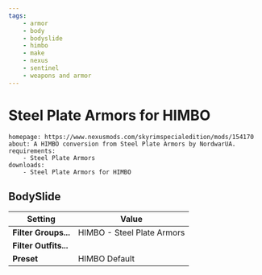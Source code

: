 ```yaml
---
tags:
    - armor
    - body
    - bodyslide
    - himbo
    - make
    - nexus
    - sentinel
    - weapons and armor
---
```


# Steel Plate Armors for HIMBO

```project_info
homepage: https://www.nexusmods.com/skyrimspecialedition/mods/154170
about: A HIMBO conversion from Steel Plate Armors by NordwarUA.
requirements:
    - Steel Plate Armors
downloads:
    - Steel Plate Armors for HIMBO
```

## BodySlide

<!--bodyslide-start-->
| Setting | Value |
|---|---|
| **Filter Groups...** | HIMBO - Steel Plate Armors |
| **Filter Outfits...** |  |
| **Preset** | HIMBO Default |
<!--bodyslide-end-->
